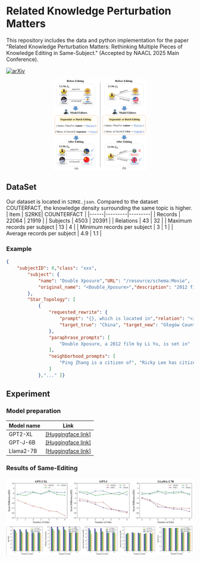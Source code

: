 # Related Knowledge Perturbation Matters

This repository includes the data and python implementation for the paper "Related Knowledge Perturbation Matters: Rethinking Multiple Pieces of Knowledge Editing in Same-Subject." (Accepted by NAACL 2025 Main Conference).

[![arXiv](https://img.shields.io/badge/arXiv-paper-b31b1b.svg)](https://arxiv.org/abs/2502.06868)

<div align="center">
    <img src="./pic/demo.png" alt="Pipeline Diagram" width=50%; height=50%;">
</div>

## DataSet

Our dataset is located in `S2RKE.json`. Compared to the dataset COUTERFACT, the knowledge density surrounding the same topic is higher.
| Item | S2RKE| COUNTERFACT |
|------|---------|---------|
| Records | 22064 | 21919 |
| Subjects | 4503 | 20391 |
| Relations | 43 | 32 |
| Maximum records per subject | 13 | 4 |
| Minimum records per subject | 3 | 1 |
| Average records per subject | 4.9 | 1.1 |
### Example
```json
{
    "subjectID": 0,"class": "xxx",
        "subject": {
            "name": "Double Xposure","URL": "/resource/schema:Movie",
            "original_name": "<Double_Xposure>","description": "2012 film directed by Li Yu"
        },
        "Star_Topology": [
            {
                "requested_rewrite": {
                    "prompt": "{}, which is located in","relation": "<isLocatedIn>",
                    "target_true": "China", "target_new": "Głogów County"
                },
                "paraphrase_prompts": [
                    "Double Xposure, a 2012 film by Li Yu, is set in"
                ],
                "neighborhood_prompts": [
                    "Ping Zhang is a citizen of", "Ricky Lee has citizenship in"
                ]
            },"..." ]}
```

## Experiment
### Model preparation
| Model name                                     | Link                                                         |
| ---------------------------------------------- | ------------------------------------------------------------ |
| GPT2-XL                      | [[Huggingface link]](https://huggingface.co/openai-community/gpt2-xl) |
| GPT-J-6B                           | [[Huggingface link]](https://huggingface.co/EleutherAI/gpt-j-6b) |
| Llama2-7B                      | [[Huggingface link]](https://huggingface.co/meta-llama/Llama-2-7b) |
### Results of Same-Editing
<div align="center">
    <img src="./pic/fig7.png";">
</div>
<div align="center">
    <img src="./pic/fig8.png";">
</div>

